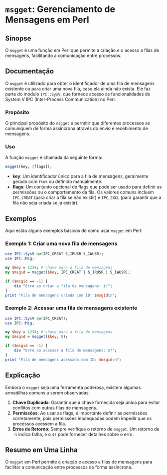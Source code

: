 <!--
Meta Description: # `msgget`: Gerenciamento de Mensagens em Perl ## Sinopse O `msgget` é uma função em Perl que permite a criação e o acesso a filas de mensagens, facil...
Meta Keywords: mensagens, fila, msgget, para, perl
-->

# `msgget`: Gerenciamento de Mensagens em Perl

## Sinopse
O `msgget` é uma função em Perl que permite a criação e o acesso a filas de mensagens, facilitando a comunicação entre processos. 

## Documentação
O `msgget` é utilizado para obter o identificador de uma fila de mensagens existente ou para criar uma nova fila, caso ela ainda não exista. Ele faz parte do módulo `IPC::SysV`, que fornece acesso às funcionalidades do System V IPC (Inter-Process Communication) no Perl.

### Propósito
O principal propósito do `msgget` é permitir que diferentes processos se comuniquem de forma assíncrona através do envio e recebimento de mensagens.

### Uso
A função `msgget` é chamada da seguinte forma:

```perl
msgget(key, [flags]);
```

- **key**: Um identificador único para a fila de mensagens, geralmente gerado com `ftok` ou definido manualmente.
- **flags**: Um conjunto opcional de flags que pode ser usado para definir as permissões ou o comportamento da fila. Os valores comuns incluem `IPC_CREAT` (para criar a fila se não existir) e `IPC_EXCL` (para garantir que a fila não seja criada se já existir).

## Exemplos
Aqui estão alguns exemplos básicos de como usar `msgget` em Perl:

### Exemplo 1: Criar uma nova fila de mensagens
```perl
use IPC::SysV qw(IPC_CREAT S_IRUSR S_IWUSR);
use IPC::Msg;

my $key = 1234; # chave para a fila de mensagens
my $msgid = msgget($key, IPC_CREAT | S_IRUSR | S_IWUSR);

if ($msgid == -1) {
    die "Erro ao criar a fila de mensagens: $!";
}
print "Fila de mensagens criada com ID: $msgid\n";
```

### Exemplo 2: Acessar uma fila de mensagens existente
```perl
use IPC::SysV qw(IPC_CREAT);
use IPC::Msg;

my $key = 1234; # chave para a fila de mensagens
my $msgid = msgget($key, 0);

if ($msgid == -1) {
    die "Erro ao acessar a fila de mensagens: $!";
}
print "Fila de mensagens acessada com ID: $msgid\n";
```

## Explicação
Embora o `msgget` seja uma ferramenta poderosa, existem algumas armadilhas comuns a serem observadas:

1. **Chave Duplicada**: Garantir que a chave fornecida seja única para evitar conflitos com outras filas de mensagens.
2. **Permissões**: Ao usar as flags, é importante definir as permissões corretamente, pois permissões inadequadas podem impedir que os processos acessem a fila.
3. **Erros de Retorno**: Sempre verifique o retorno de `msgget`. Um retorno de `-1` indica falha, e o `$!` pode fornecer detalhes sobre o erro.

## Resumo em Uma Linha
O `msgget` em Perl permite a criação e acesso a filas de mensagens para facilitar a comunicação entre processos de forma assíncrona.